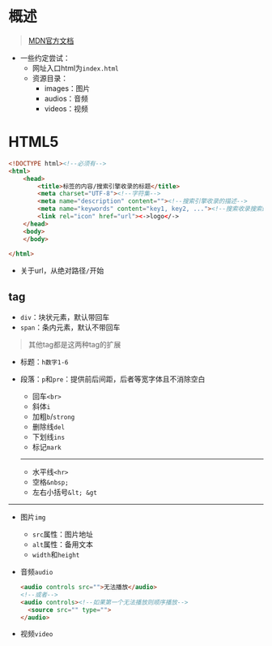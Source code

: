 # 概述

> [MDN官方文档](https://developer.mozilla.org/zh-CN/)

+ 一些约定尝试：
  + 网址入口html为`index.html`
  + 资源目录：
    + images：图片
    + audios：音频
    + videos：视频

# HTML5

```html
<!DOCTYPE html><!--必须有-->
<html>
    <head>
        <title>标签的内容/搜索引擎收录的标题</title>
        <meta charset="UTF-8"><!--字符集-->
        <meta name="description" content=""><!--搜索引擎收录的描述-->
        <meta name="keywords" content="key1, key2, ..."><!--搜索收录搜索的关键字-->
        <link rel="icon" href="url"><->logo</->
    </head>
    <body>
    </body>
    
</html>
```

+ 关于url，从绝对路径`/`开始

## tag

+ `div`：块状元素，默认带回车
+ `span`：条内元素，默认不带回车

> 其他tag都是这两种tag的扩展

+ 标题：`h数字1-6`

+ 段落：`p`和`pre`：提供前后间距，后者等宽字体且不消除空白

  + 回车`<br>`
  + 斜体`i`
  + 加粗`b`/`strong`
  + 删除线`del`
  + 下划线`ins`
  + 标记`mark`

  ---

  + 水平线`<hr>`
  + 空格`&nbsp;`
  + 左右小括号`&lt; &gt`

---

+ 图片`img`

  + `src`属性：图片地址
  + `alt`属性：备用文本
  + `width`和`height`

+ 音频`audio`

  ```html
  <audio controls src="">无法播放</audio>
  <!--或者-->
  <audio controls><!--如果第一个无法播放则顺序播放-->
  	<source src="" type="">
  </audio>
  ```

+ 视频`video`